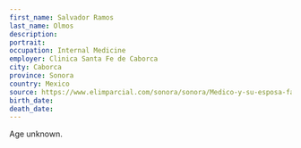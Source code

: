 ```yaml
---
first_name: Salvador Ramos
last_name: Olmos
description: 
portrait: 
occupation: Internal Medicine
employer: Clinica Santa Fe de Caborca
city: Caborca
province: Sonora
country: Mexico
source: https://www.elimparcial.com/sonora/sonora/Medico-y-su-esposa-fallecen-por-Covid-19-en-Caborca-20200428-0032.html
birth_date: 
death_date: 
---
```


Age unknown.